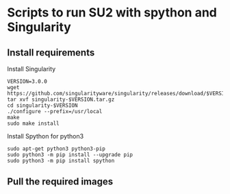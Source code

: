 # Scripts to run SU2 with spython and Singularity


## Install requirements

Install Singularity
~~~~
VERSION=3.0.0
wget https://github.com/singularityware/singularity/releases/download/$VERSION/singularity-$VERSION.tar.gz
tar xvf singularity-$VERSION.tar.gz
cd singularity-$VERSION
./configure --prefix=/usr/local
make
sudo make install
~~~~

Install Spython for python3
~~~~
sudo apt-get python3 python3-pip
sudo python3 -m pip install --upgrade pip
sudo python3 -m pip install spython
~~~~

## Pull the required images

